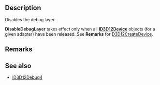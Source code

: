 ## Description

Disables the debug layer.

**DisableDebugLayer** takes effect only when all [**ID3D12Device**](https://learn.microsoft.com/windows/win32/api/d3d12/nn-d3d12-id3d12device) objects (for a given adapter) have been released. See **Remarks** for [D3D12CreateDevice](https://learn.microsoft.com/windows/win32/api/d3d12/nf-d3d12-d3d12createdevice).

## Remarks

## See also

* [ID3D12Debug4](https://learn.microsoft.com/windows/win32/api/d3d12sdklayers/nn-d3d12sdklayers-id3d12debug4)